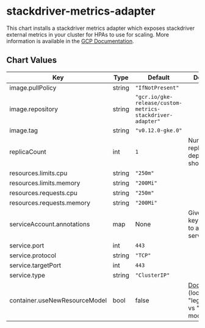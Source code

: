 stackdriver-metrics-adapter
===========================
This chart installs a stackdriver metrics adapter which exposes stackdriver external metrics in your cluster for HPAs to use for scaling.  More information is available in the [GCP Documentation](https://cloud.google.com/kubernetes-engine/docs/tutorials/external-metrics-autoscaling).


## Chart Values

| Key | Type | Default | Description |
|-----|------|---------|-------------|
| image.pullPolicy | string | `"IfNotPresent"` |  |
| image.repository | string | `"gcr.io/gke-release/custom-metrics-stackdriver-adapter"` |  |
| image.tag | string | `"v0.12.0-gke.0"` |  |
| replicaCount | int | `1` | Number of replicas the deployment should run. |
| resources.limits.cpu | string | `"250m"` |  |
| resources.limits.memory | string | `"200Mi"` |  |
| resources.requests.cpu | string | `"250m"` |  |
| resources.requests.memory | string | `"200Mi"` |  |
| serviceAccount.annotations | map | None | Give a set of key:value pairs to annotate the serviceAccount |
| service.port | int | `443` |  |
| service.protocol | string | `"TCP"` |  |
| service.targetPort | int | `443` |  |
| service.type | string | `"ClusterIP"` |  |
| container.useNewResourceModel | bool | false | [Documentation](https://github.com/GoogleCloudPlatform/k8s-stackdriver/tree/master/custom-metrics-stackdriver-adapter#configure-cluster) (look for terms "legacy model" vs "new model" )  |
